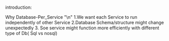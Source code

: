 introduction:

Why Database-Per_Service "\n"
1.We want each Service to run independently of other Service 
2.Database Schema/structure might change unexpectedly
3. Soe service might function more efficiently with different type of Db( Sql vs nosql)
